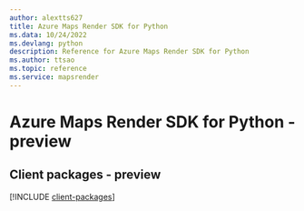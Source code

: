 ```yaml
---
author: alextts627
title: Azure Maps Render SDK for Python
ms.data: 10/24/2022
ms.devlang: python
description: Reference for Azure Maps Render SDK for Python
ms.author: ttsao
ms.topic: reference
ms.service: mapsrender
---
```

# Azure Maps Render SDK for Python - preview

## Client packages - preview
[!INCLUDE [client-packages](maps-render-client-index.md)]